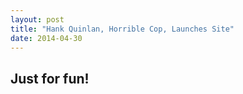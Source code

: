 ```yaml
---
layout: post
title: "Hank Quinlan, Horrible Cop, Launches Site"
date: 2014-04-30
---
```


Just for fun!
---
